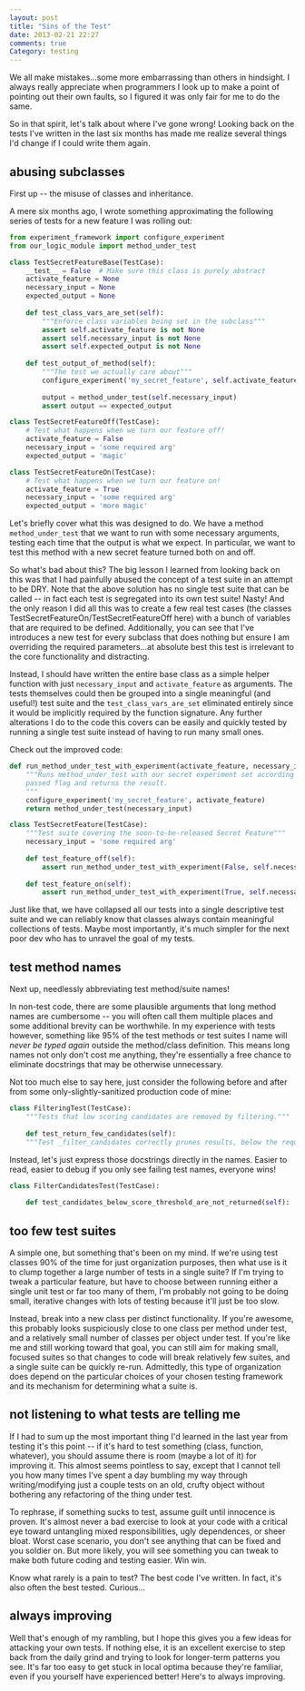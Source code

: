 ```yaml
---
layout: post
title: "Sins of the Test"
date: 2013-02-21 22:27
comments: true
Category: testing
---
```


We all make mistakes…some more embarrassing than others in hindsight. I always really appreciate when programmers I look up to make a point of pointing out their own faults, so I figured it was only fair for me to do the same.

So in that spirit, let's talk about where I've gone wrong! Looking back on the tests I've written in the last six months has made me realize several things I'd change if I could write them again.

<!-- more -->

## abusing subclasses

First up -- the misuse of classes and inheritance.

A mere six months ago, I wrote something approximating the following series of tests for a new feature I was rolling out:

``` python
from experiment_framework import configure_experiment
from our_logic_module import method_under_test

class TestSecretFeatureBase(TestCase):
	__test__ = False  # Make sure this class is purely abstract
	activate_feature = None
	necessary_input = None
	expected_output = None
	
	def test_class_vars_are_set(self):
		"""Enforce class variables being set in the subclass"""
		assert self.activate_feature is not None
		assert self.necessary_input is not None
		assert self.expected_output is not None
	
	def test_output_of_method(self):
		"""The test we actually care about"""
		configure_experiment('my_secret_feature', self.activate_feature)
		
		output = method_under_test(self.necessary_input)
		assert output == expected_output

class TestSecretFeatureOff(TestCase):
	# Test what happens when we turn our feature off!
	activate_feature = False
	necessary_input = 'some required arg'
	expected_output = 'magic'

class TestSecretFeatureOn(TestCase):
	# Test what happens when we turn our feature on!
	activate_feature = True
	necessary_input = 'some required arg'
	expected_output = 'more magic'

```

Let's briefly cover what this was designed to do. We have a method `method_under_test` that we want to run with some necessary arguments, testing each time that the output is what we expect. In particular, we want to test this method with a new secret feature turned both on and off.

So what's bad about this? The big lesson I learned from looking back on this was that I had painfully abused the concept of a test suite in an attempt to be DRY. Note that the above solution has no single test suite that can be called -- in fact each test is segregated into its own test suite! Nasty! And the only reason I did all this was to create a few real test cases (the classes TestSecretFeatureOn/TestSecretFeatureOff here) with a bunch of variables that are required to be defined. Additionally, you can see that I've introduces a new test for every subclass that does nothing but ensure I am overriding the required parameters...at absolute best this test is irrelevant to the core functionality and distracting.

Instead, I should have written the entire base class as a simple helper function with just `necessary_input` and `activate_feature` as arguments. The tests themselves could then be grouped into a single meaningful (and useful!) test suite and the `test_class_vars_are_set` eliminated entirely since it would be implicitly required by the function signature. Any further alterations I do to the code this covers can be easily and quickly tested by running a single test suite instead of having to run many small ones.

Check out the improved code:
``` python
def run_method_under_test_with_experiment(activate_feature, necessary_input):
	"""Runs method_under_test with our secret experiment set according to the
	passed flag and returns the result.
	"""
	configure_experiment('my_secret_feature', activate_feature)
	return method_under_test(necessary_input)

class TestSecretFeature(TestCase):
	"""Test suite covering the soon-to-be-released Secret Feature"""
	necessary_input = 'some required arg'
	
	def test_feature_off(self):
		assert run_method_under_test_with_experiment(False, self.necessary_input) == 'magic'
		
	def test_feature_on(self):
		assert run_method_under_test_with_experiment(True, self.necessary_input) == 'more magic'
```

Just like that, we have collapsed all our tests into a single descriptive test suite and we can reliably know that classes always contain meaningful collections of tests. Maybe most importantly, it's much simpler for the next poor dev who has to unravel the goal of my tests.

## test method names

Next up, needlessly abbreviating test method/suite names!

In non-test code, there are some plausible arguments that long method names are cumbersome -- you will often call them multiple places and some additional brevity can be worthwhile. In my experience with tests however, something like 95% of the test methods or test suites I name will *never be typed again* outside the method/class definition. This means long names not only don't cost me anything, they're essentially a free chance to eliminate docstrings that may be otherwise unnecessary.

Not too much else to say here, just consider the following before and after from some only-slightly-sanitized production code of mine:

``` python
class FilteringTest(TestCase):
	"""Tests that low scoring candidates are removed by filtering."""
	
	def test_return_few_candidates(self):
	"""Test _filter_candidates correctly prunes results, below the request's threshold."""
```

Instead, let's just express those docstrings directly in the names. Easier to read, easier to debug if you only see failing test names, everyone wins!

``` python
class FilterCandidatesTest(TestCase):
	
	def test_candidates_below_score_threshold_are_not_returned(self):
```

## too few test suites

A simple one, but something that's been on my mind. If we're using test classes 90% of the time for just organization purposes, then what use is it to clump together a large number of tests in a single suite? If I'm trying to tweak a particular feature, but have to choose between running either a single unit test or far too many of them, I'm probably not going to be doing small, iterative changes with lots of testing because it'll just be too slow.

Instead, break into a new class per distinct functionality. If you're awesome, this probably looks suspiciously close to one class per method under test, and a relatively small number of classes per object under test. If you're like me and still working toward that goal, you can still aim for making small, focused suites so that changes to code will break relatively few suites, and a single suite can be quickly re-run. Admittedly, this type of organization does depend on the particular choices of your chosen testing framework and its mechanism for determining what a suite is.

## not listening to what tests are telling me

If I had to sum up the most important thing I'd learned in the last year from testing it's this point -- if it's hard to test something (class, function, whatever), you should assume there is room (maybe a lot of it) for improving it. This almost seems pointless to say, except that I cannot tell you how many times I've spent a day bumbling my way through writing/modifying just a couple tests on an old, crufty object without bothering any refactoring of the thing under test.

To rephrase, if something sucks to test, assume guilt until innocence is proven. It's almost never a bad exercise to look at your code with a critical eye toward untangling mixed responsibilities, ugly dependences, or sheer bloat. Worst case scenario, you don't see anything that can be fixed and you soldier on. But more likely, you will see something you can tweak to make both future coding and testing easier. Win win.

Know what rarely is a pain to test? The best code I've written. In fact, it's also often the best tested. Curious…

## always improving

Well that's enough of my rambling, but I hope this gives you a few ideas for attacking your own tests. If nothing else, it is an excellent exercise to step back from the daily grind and trying to look for longer-term patterns you see. It's far too easy to get stuck in local optima because they're familiar, even if you yourself have experienced better! Here's to always improving.
